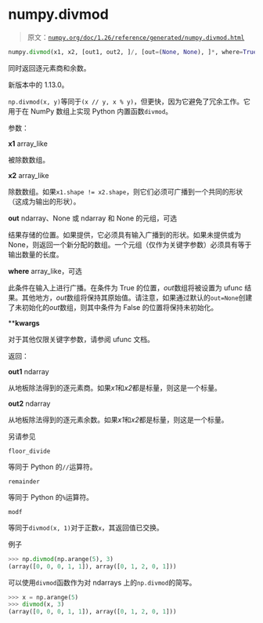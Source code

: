 # numpy.divmod

> 原文：[`numpy.org/doc/1.26/reference/generated/numpy.divmod.html`](https://numpy.org/doc/1.26/reference/generated/numpy.divmod.html)

```py
numpy.divmod(x1, x2, [out1, out2, ]/, [out=(None, None), ]*, where=True, casting='same_kind', order='K', dtype=None, subok=True[, signature, extobj]) = <ufunc 'divmod'>
```

同时返回逐元素商和余数。

新版本中的 1.13.0。

`np.divmod(x, y)`等同于`(x // y, x % y)`，但更快，因为它避免了冗余工作。它用于在 NumPy 数组上实现 Python 内置函数`divmod`。

参数：

**x1** array_like

被除数数组。

**x2** array_like

除数数组。如果`x1.shape != x2.shape`，则它们必须可广播到一个共同的形状（这成为输出的形状）。

**out** ndarray、None 或 ndarray 和 None 的元组，可选

结果存储的位置。如果提供，它必须具有输入广播到的形状。如果未提供或为 None，则返回一个新分配的数组。一个元组（仅作为关键字参数）必须具有等于输出数量的长度。

**where** array_like，可选

此条件在输入上进行广播。在条件为 True 的位置，*out*数组将被设置为 ufunc 结果。其他地方，*out*数组将保持其原始值。请注意，如果通过默认的`out=None`创建了未初始化的*out*数组，则其中条件为 False 的位置将保持未初始化。

****kwargs**

对于其他仅限关键字参数，请参阅 ufunc 文档。

返回：

**out1** ndarray

从地板除法得到的逐元素商。如果*x1*和*x2*都是标量，则这是一个标量。

**out2** ndarray

从地板除法得到的逐元素余数。如果*x1*和*x2*都是标量，则这是一个标量。

另请参见

`floor_divide`

等同于 Python 的`//`运算符。

`remainder`

等同于 Python 的`%`运算符。

`modf`

等同于`divmod(x, 1)`对于正数`x`，其返回值已交换。

例子

```py
>>> np.divmod(np.arange(5), 3)
(array([0, 0, 0, 1, 1]), array([0, 1, 2, 0, 1])) 
```

可以使用`divmod`函数作为对 ndarrays 上的`np.divmod`的简写。

```py
>>> x = np.arange(5)
>>> divmod(x, 3)
(array([0, 0, 0, 1, 1]), array([0, 1, 2, 0, 1])) 
```
